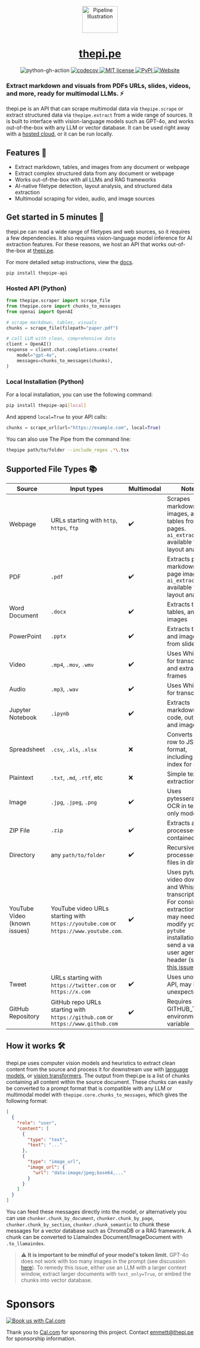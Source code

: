 <div align="center">
  <a href="https://thepi.pe/">
    <img src="https://rpnutzemutbrumczwvue.supabase.co/storage/v1/object/public/assets/pipeline_small%20(1).png" alt="Pipeline Illustration" style="width:96px; height:72px; vertical-align:middle;">
    <h1>thepi.pe</h1>
  </a>
  <a>
    <img src="https://github.com/emcf/thepipe/actions/workflows/python-ci.yml/badge.svg" alt="python-gh-action">
  </a>
    <a href="https://codecov.io/gh/emcf/thepipe">
    <img src="https://codecov.io/gh/emcf/thepipe/graph/badge.svg?token=OE7CUEFUL9" alt="codecov">
  </a>
  <a href="https://raw.githubusercontent.com/emcf/thepipe/main/LICENSE">
    <img src="https://img.shields.io/badge/license-MIT-green" alt="MIT license">
  </a>
  <a href="https://www.pepy.tech/projects/thepipe-api">
    <img src="https://static.pepy.tech/badge/thepipe-api" alt="PyPI">
  </a>
  <a href="https://thepi.pe/">
    <img src="https://img.shields.io/website?url=https%3A%2F%2Fthepipe.up.railway.app%2F&label=API%20status" alt="Website">
  </a>
</div>

### Extract markdown and visuals from PDFs URLs, slides, videos, and more, ready for multimodal LLMs. ⚡

thepi.pe is an API that can scrape multimodal data via `thepipe.scrape` or extract structured data via `thepipe.extract` from a wide range of sources. It is built to interface with vision-language models such as GPT-4o, and works out-of-the-box with any LLM or vector database. It can be used right away with a [hosted cloud](https://thepi.pe), or it can be run locally.

## Features 🌟

- Extract markdown, tables, and images from any document or webpage
- Extract complex structured data from any document or webpage
- Works out-of-the-box with all LLMs and RAG frameworks
- AI-native filetype detection, layout analysis, and structured data extraction
- Multimodal scraping for video, audio, and image sources

## Get started in 5 minutes  🚀

thepi.pe can read a wide range of filetypes and web sources, so it requires a few dependencies. It also requires vision-language model inference for AI extraction features. For these reasons, we host an API that works out-of-the-box at [thepi.pe](https://thepi.pe).

For more detailed setup instructions, view the [docs](https://thepi.pe/docs-platform).

```bash
pip install thepipe-api
```

### Hosted API (Python)

```python
from thepipe.scraper import scrape_file
from thepipe.core import chunks_to_messages
from openai import OpenAI

# scrape markdown, tables, visuals
chunks = scrape_file(filepath="paper.pdf")

# call LLM with clean, comprehensive data
client = OpenAI()
response = client.chat.completions.create(
    model="gpt-4o",
    messages=chunks_to_messages(chunks),
)
```

### Local Installation (Python)

For a local installation, you can use the following command:

```bash
pip install thepipe-api[local]
```

And append `local=True` to your API calls:

```python
chunks = scrape_url(url="https://example.com", local=True)
```

You can also use The Pipe from the command line:
```bash
thepipe path/to/folder --include_regex .*\.tsx
```

## Supported File Types 📚

| Source              | Input types                                                    | Multimodal | Notes |
|--------------------------|----------------------------------------------------------------|---------------------|----------------------|
| Webpage                  | URLs starting with `http`, `https`, `ftp`                      | ✔️                  | Scrapes markdown, images, and tables from web pages. `ai_extraction` available for AI layout analysis |
| PDF                      | `.pdf`                                                          | ✔️                  | Extracts page markdown and page images. `ai_extraction` available for AI layout analysis |
| Word Document  | `.docx`                                                         | ✔️                  | Extracts text, tables, and images |
| PowerPoint     | `.pptx`                                                         | ✔️                  | Extracts text and images from slides |
| Video                    | `.mp4`, `.mov`, `.wmv`                                          | ✔️                  | Uses Whisper for transcription and extracts frames |
| Audio                    | `.mp3`, `.wav`                                                  | ✔️                  | Uses Whisper for transcription |
| Jupyter Notebook         | `.ipynb`                                                        | ✔️                  | Extracts markdown, code, outputs, and images |
| Spreadsheet              | `.csv`, `.xls`, `.xlsx`                                         | ❌                  | Converts each row to JSON format, including row index for each |
| Plaintext                | `.txt`, `.md`, `.rtf`, etc                                      | ❌                  | Simple text extraction |
| Image                    | `.jpg`, `.jpeg`, `.png`                                    | ✔️                  | Uses pytesseract for OCR in text-only mode |
| ZIP File                 | `.zip`                                                          | ✔️                  | Extracts and processes contained files |
| Directory                | any `path/to/folder`                                            | ✔️                  | Recursively processes all files in directory |
| YouTube Video (known issues)    | YouTube video URLs starting with `https://youtube.com` or `https://www.youtube.com`.  | ✔️   | Uses pytube for video download and Whisper for transcription. For consistent extraction, you may need to modify your `pytube` installation to send a valid user agent header (see [this issue](https://github.com/pytube/pytube/issues/399)). |
| Tweet                    | URLs starting with `https://twitter.com` or `https://x.com`    | ✔️                  | Uses unofficial API, may break unexpectedly |
| GitHub Repository        | GitHub repo URLs starting with `https://github.com` or `https://www.github.com` | ✔️       | Requires GITHUB_TOKEN environment variable |

## How it works 🛠️

thepi.pe uses computer vision models and heuristics to extract clean content from the source and process it for downstream use with [language models](https://en.wikipedia.org/wiki/Large_language_model), or [vision transformers](https://en.wikipedia.org/wiki/Vision_transformer). The output from thepi.pe is a list of chunks containing all content within the source document. These chunks can easily be converted to a prompt format that is compatible with any LLM or multimodal model with `thepipe.core.chunks_to_messages`, which gives the following format:
```json
[
  {
    "role": "user",
    "content": [
      {
        "type": "text",
        "text": "..."
      },
      {
        "type": "image_url",
        "image_url": {
          "url": "data:image/jpeg;base64,..."
        }
      }
    ]
  }
]
```

You can feed these messages directly into the model, or alternatively you can use `chunker.chunk_by_document`, `chunker.chunk_by_page`, `chunker.chunk_by_section`, `chunker.chunk_semantic` to chunk these messages for a vector database such as ChromaDB or a RAG framework. A chunk can be converted to LlamaIndex Document/ImageDocument with `.to_llamaindex`.

> ⚠️ **It is important to be mindful of your model's token limit.**
GPT-4o does not work with too many images in the prompt (see discussion [here](https://community.openai.com/t/gpt-4-vision-maximum-amount-of-images/573110/6)). To remedy this issue, either use an LLM with a larger context window, extract larger documents with `text_only=True`, or embed the chunks into vector database.

# Sponsors

<a href="https://cal.com/emmett-mcf/30min"><img alt="Book us with Cal.com" src="https://cal.com/book-with-cal-dark.svg" /></a>

Thank you to [Cal.com](https://cal.com/) for sponsoring this project. Contact emmett@thepi.pe for sponsorship information.